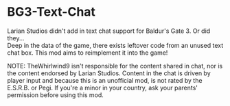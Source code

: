 # BG3-Text-Chat
Larian Studios didn't add in text chat support for Baldur's Gate 3. Or did they...  
Deep in the data of the game, there exists leftover code from an unused text chat box. This mod aims to reimplement it into the game!  

NOTE: TheWhirlwind9 isn't responsible for the content shared in chat, nor is the content endorsed by Larian Studios. Content in the chat is driven by player input and because this is an unofficial mod, is not rated by the E.S.R.B. or Pegi. If you're a minor in your country, ask your parents' permission before using this mod.